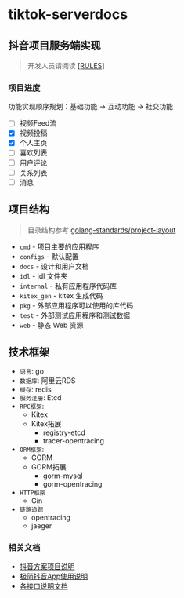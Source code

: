 # tiktok-serverdocs

## 抖音项目服务端实现

> 开发人员请阅读 [[RULES]](docs/RULES.md)

### 项目进度

功能实现顺序规划：基础功能 -> 互动功能 -> 社交功能

- [ ] 视频Feed流
- [x] 视频投稿
- [x] 个人主页
- [ ] 喜欢列表
- [ ] 用户评论
- [ ] 关系列表
- [ ] 消息

## 项目结构

> 目录结构参考 [golang-standards/project-layout](https://github.com/golang-standards/project-layout)

- `cmd` - 项目主要的应用程序
- `configs` - 默认配置
- `docs` - 设计和用户文档
- `idl` - idl 文件夹
- `internal` - 私有应用程序代码库
- `kitex_gen` - kitex 生成代码
- `pkg` - 外部应用程序可以使用的库代码
- `test` - 外部测试应用程序和测试数据
- `web` - 静态 Web 资源

## 技术框架

- `语言`: go
- `数据库`: 阿里云RDS
- `缓存`: redis
- `服务注册`: Etcd
- `RPC框架`: 
  - Kitex
  - Kitex拓展
    - registry-etcd
    - tracer-opentracing
- `ORM框架`:
  - GORM
  - GORM拓展
    - gorm-mysql
    - gorm-opentracing
- `HTTP框架`
  - Gin
- `链路追踪`
  - opentracing
  - jaeger

### 相关文档

- [抖音方案项目说明](https://bytedance.feishu.cn/docs/doccnKrCsU5Iac6eftnFBdsXTof#)
- [极简抖音App使用说明](https://bytedance.feishu.cn/docs/doccnM9KkBAdyDhg8qaeGlIz7S7)
- [各接口说明文档](https://www.apifox.cn/apidoc/shared-09d88f32-0b6c-4157-9d07-a36d32d7a75c/api-50707523)